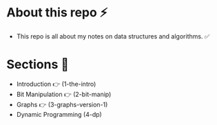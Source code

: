 # About this repo ⚡

- This repo is all about my notes on data structures and algorithms. ✅

# Sections 📝

- Introduction 👉 (1-the-intro)
- Bit Manipulation 👉 (2-bit-manip)
- Graphs 👉 (3-graphs-version-1)
- Dynamic Programming (4-dp)
